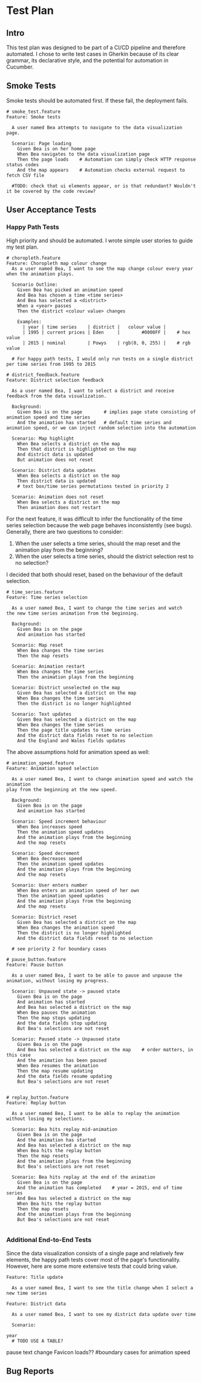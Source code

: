 # Test Plan

## Intro

This test plan was designed to be part of a CI/CD pipeline and therefore automated. I chose to write test cases in Gherkin because of its
clear grammar, its declarative style, and the potential for automation in Cucumber.

## Smoke Tests

Smoke tests should be automated first. If these fail, the deployment fails.

```Gherkin
# smoke_test.feature
Feature: Smoke tests

  A user named Bea attempts to navigate to the data visualization page. 

  Scenario: Page loading
    Given Bea is on her home page
    When Bea navigates to the data visualization page
    Then the page loads    # Automation can simply check HTTP response status codes
    And the map appears    # Automation checks external request to fetch CSV file

  #TODO: check that ui elements appear, or is that redundant? Wouldn't it be covered by the code review?

```

## User Acceptance Tests

### Happy Path Tests

High priority and should be automated. I wrote simple user stories to guide my test plan. 

```Gherkin
# choropleth.feature
Feature: Choropleth map colour change
  As a user named Bea, I want to see the map change colour every year when the animation plays.
  
  Scenario Outline:
    Given Bea has picked an animation speed 
    And Bea has chosen a time <time series>
    And Bea has selected a <district>
    When a <year> passes
    Then the district <colour value> changes

    Examples:
      | year | time series    | district |   colour value |
      | 1995 | current prices | Eden     |        #0000FF |    # hex value
      | 2015 | nominal        | Powys    | rgb(0, 0, 255) |    # rgb value

  # For happy path tests, I would only run tests on a single district per time series from 1995 to 2015
```
```Gherkin
# district_feedback.feature
Feature: District selection feedback

  As a user named Bea, I want to select a district and receive feedback from the data visualization.

  Background:
    Given Bea is on the page        # implies page state consisting of animation speed and time series 
    And the animation has started   # default time series and animation speed, or we can inject random selection into the automation

  Scenario: Map highlight
    When Bea selects a district on the map
    Then that district is highlighted on the map
    And district data is updated
    But animation does not reset

  Scenario: District data updates 
    When Bea selects a district on the map
    Then district data is updated
    # text box/time series permutations tested in priority 2
  
  Scenario: Animation does not reset
    When Bea selects a district on the map
    Then animation does not restart

```
For the next feature, it was difficult to infer the functionality of the time series selection because the web page behaves 
inconsistently (see bugs). Generally, there are two questions to consider:
1. When the user selects a time series, should the map reset and the animation play from the beginning?
2. When the user selects a time series, should the district selection rest to no selection?

I decided that both should reset, based on the behaviour of the default selection. 

```Gherkin
# time_series.feature
Feature: Time series selection

  As a user named Bea, I want to change the time series and watch 
the new time series animation from the beginning. 

  Background: 
    Given Bea is on the page
    And animation has started

  Scenario: Map reset
    When Bea changes the time series
    Then the map resets
  
  Scenario: Animation restart
    When Bea changes the time series 
    Then the animation plays from the beginning

  Scenario: District unselected on the map
    Given Bea has selected a district on the map
    When Bea changes the time series
    Then the district is no longer highlighted

  Scenario: Text updates
    Given Bea has selected a district on the map
    When Bea changes the time series 
    Then the page title updates to time series
    And the district data fields reset to no selection
    And the England and Wales fields updates

```
The above assumptions hold for animation speed as well:
```Gherkin
# animation_speed.feature
Feature: Animation speed selection

  As a user named Bea, I want to change animation speed and watch the animation 
play from the beginning at the new speed. 

  Background: 
    Given Bea is on the page
    And animation has started

  Scenario: Speed increment behaviour
    When Bea increases speed
    Then the animation speed updates
    And the animation plays from the beginning
    And the map resets 

  Scenario: Speed decrement
    When Bea decreases speed
    Then the animation speed updates
    And the animation plays from the beginning
    And the map resets

  Scenario: User enters number
    When Bea enters an animation speed of her own
    Then the animation speed updates
    And the animation plays from the beginning
    And the map resets   

  Scenario: District reset
    Given Bea has selected a district on the map
    When Bea changes the animation speed
    Then the district is no longer highlighted
    And the district data fields reset to no selection

  # see priority 2 for boundary cases

```
```Gherkin
# pause_button.feature
Feature: Pause button

  As a user named Bea, I want to be able to pause and unpause the animation, without losing my progress.

  Scenario: Unpaused state -> paused state
    Given Bea is on the page
    And animation has started
    And Bea has selected a district on the map
    When Bea pauses the animation
    Then the map stops updating
    And the data fields stop updating
    But Bea's selections are not reset

  Scenario: Paused state -> Unpaused state
    Given Bea is on the page
    And Bea has selected a district on the map    # order matters, in this case
    And the animation has been paused
    When Bea resumes the animation
    Then the map resume updating
    And the data fields resume updating
    But Bea's selections are not reset
    
```
```Gherkin
# replay_button.feature
Feature: Replay button

  As a user named Bea, I want to be able to replay the animation without losing my selections.

  Scenario: Bea hits replay mid-animation
    Given Bea is on the page
    And the animation has started
    And Bea has selected a district on the map
    When Bea hits the replay button
    Then the map resets
    And the animation plays from the beginning
    But Bea's selections are not reset
  
  Scenario: Bea hits replay at the end of the animation
    Given Bea is on the page
    And the animation has completed    # year = 2015, end of time series
    And Bea has selected a district on the map
    When Bea hits the replay button
    Then the map resets
    And the animation plays from the beginning
    But Bea's selections are not reset
  
```
### Additional End-to-End Tests

Since the data visualization consists of a single page and relatively few elements, the happy path tests cover most of the page's functionality.
However, here are some more extensive tests that could bring value.

```Gherkin
Feature: Title update

  As a user named Bea, I want to see the title change when I select a new time series
```
```Gherkin
Feature: District data

  As a user named Bea, I want to see my district data update over time

  Scenario:

year
  # TODO USE A TABLE?
```

pause text change
Favicon loads??
#boundary cases for animation speed
## Bug Reports